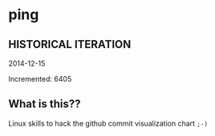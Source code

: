 # ping

## HISTORICAL ITERATION
2014-12-15

Incremented: 6405

## What is this?? 
Linux skills to hack the github commit visualization chart `;-)`
